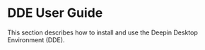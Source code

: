 # DDE User Guide

This section describes how to install and use the Deepin Desktop Environment (DDE).